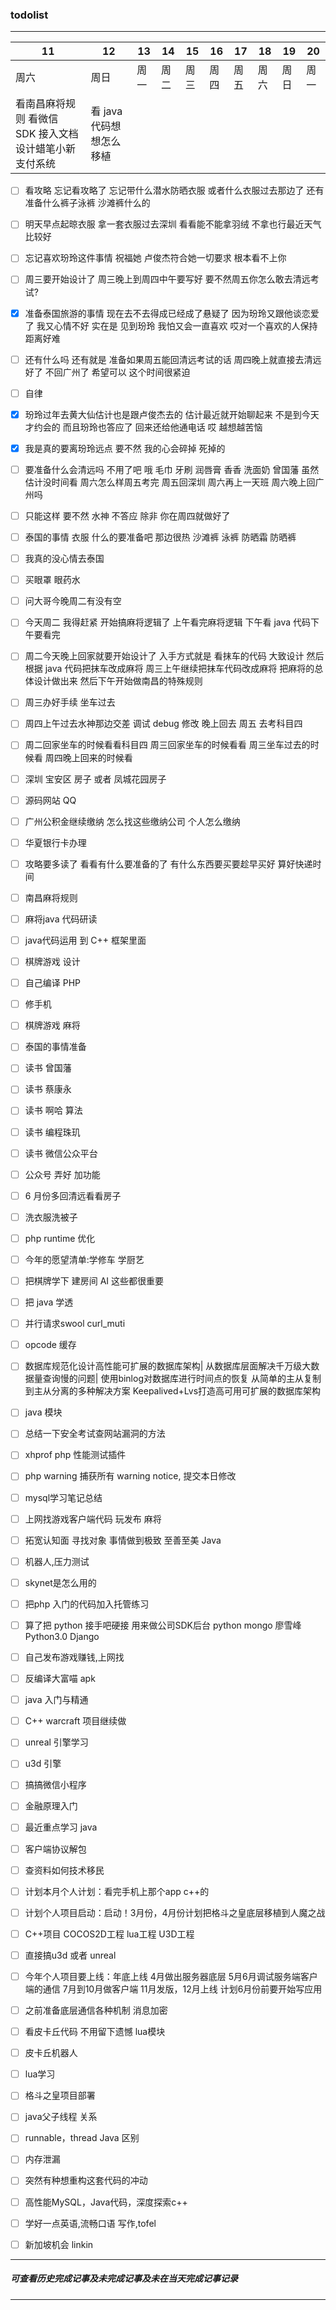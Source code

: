 ### todolist
---
11|12|13|14|15|16|17|18|19|20
---|---|---|---|---|---|---|---|---|----
周六|周日|周一|周二|周三|周四|周五|周六|周日|周一
看南昌麻将规则 看微信 SDK 接入文档 设计蜡笔小新支付系统|看 java 代码想想怎么移植 | | | | | | | | 

- [ ] 看攻略 忘记看攻略了 忘记带什么潜水防晒衣服 或者什么衣服过去那边了 还有准备什么裤子泳裤 沙滩裤什么的
- [ ] 明天早点起晾衣服 拿一套衣服过去深圳 看看能不能拿羽绒 不拿也行最近天气比较好 
- [ ] 忘记喜欢玢玲这件事情 祝福她 卢俊杰符合她一切要求 根本看不上你
- [ ] 周三要开始设计了 周三晚上到周四中午要写好 要不然周五你怎么敢去清远考试?
- [x] 准备泰国旅游的事情 现在去不去得成已经成了悬疑了 因为玢玲又跟他谈恋爱了 我又心情不好 实在是 见到玢玲 我怕又会一直喜欢 哎对一个喜欢的人保持距离好难
- [ ] 还有什么吗 还有就是 准备如果周五能回清远考试的话 周四晚上就直接去清远好了 不回广州了 希望可以 这个时间很紧迫 
- [ ] 自律
- [x] 玢玲过年去黄大仙估计也是跟卢俊杰去的 估计最近就开始聊起来 不是到今天才约会的 而且玢玲也答应了  回来还给他通电话 哎 越想越苦恼
- [x] 我是真的要离玢玲远点 要不然 我的心会碎掉 死掉的
- [ ] 要准备什么会清远吗 不用了吧 哦 毛巾 牙刷 润唇膏 香香 洗面奶 曾国藩 虽然估计没时间看 周六怎么样周五考完 周五回深圳 周六再上一天班 周六晚上回广州吗
- [ ] 只能这样 要不然 水神 不答应 除非 你在周四就做好了
- [ ] 泰国的事情 衣服 什么的要准备吧 那边很热 沙滩裤 泳裤 防晒霜 防晒裤
- [ ] 我真的没心情去泰国 
- [ ] 买眼罩 眼药水 
- [ ] 问大哥今晚周二有没有空
- [ ] 今天周二 我得赶紧 开始搞麻将逻辑了 上午看完麻将逻辑 下午看 java 代码下午要看完
- [ ] 周二今天晚上回家就要开始设计了 入手方式就是 看抹车的代码 大致设计 然后 根据 java 代码把抹车改成麻将
      周三上午继续把抹车代码改成麻将 把麻将的总体设计做出来 然后下午开始做南昌的特殊规则
- [ ] 周三办好手续 坐车过去
- [ ] 周四上午过去水神那边交差 调试 debug 修改 晚上回去  周五 去考科目四
- [ ] 周二回家坐车的时候看看科目四  周三回家坐车的时候看看 周三坐车过去的时候看 周四晚上回来的时候看
- [ ] 深圳 宝安区 房子 或者 凤城花园房子
- [ ] 源码网站 QQ
- [ ] 广州公积金继续缴纳 怎么找这些缴纳公司 个人怎么缴纳
- [ ] 华夏银行卡办理
- [ ] 攻略要多读了 看看有什么要准备的了 有什么东西要买要趁早买好 算好快递时间
- [ ] 南昌麻将规则
- [ ] 麻将java 代码研读
- [ ] java代码运用 到 C++ 框架里面
- [ ] 棋牌游戏 设计
- [ ] 自己编译 PHP
- [ ] 修手机
- [ ] 棋牌游戏 麻将
- [ ] 泰国的事情准备
- [ ] 读书 曾国藩
- [ ] 读书  蔡康永
- [ ] 读书 啊哈 算法
- [ ] 读书 编程珠玑
- [ ] 读书 微信公众平台
- [ ] 公众号 弄好 加功能
- [ ] 6 月份多回清远看看房子
- [ ] 洗衣服洗被子
- [ ] php runtime 优化

- [ ] 今年的愿望清单:学修车 学厨艺
- [ ] 把棋牌学下 建房间 AI 这些都很重要
- [ ] 把 java 学透

- [ ] 并行请求swool curl_muti
- [ ] opcode 缓存
- [ ] 数据库规范化设计高性能可扩展的数据库架构|
      从数据库层面解决千万级大数据量查询慢的问题|
      使用binlog对数据库进行时间点的恢复
      从简单的主从复制到主从分离的多种解决方案
      Keepalived+Lvs打造高可用可扩展的数据库架构
- [ ] java  模块
- [ ] 总结一下安全考试查网站漏洞的方法
- [ ] xhprof php 性能测试插件

- [ ] php warning 捕获所有 warning notice, 提交本日修改
- [ ] mysql学习笔记总结
- [ ] 上网找游戏客户端代码 玩发布 麻将
- [ ] 拓宽认知面 寻找对象 事情做到极致 至善至美 Java

- [ ] 机器人,压力测试
- [ ] skynet是怎么用的
- [ ] 把php 入门的代码加入托管练习
- [ ] 算了把 python 接手吧硬接 用来做公司SDK后台 python mongo 廖雪峰Python3.0 Django
- [ ] 自己发布游戏赚钱,上网找
- [ ] 反编译大富喵 apk
- [ ] java 入门与精通
- [ ] C++ warcraft 项目继续做
- [ ] unreal 引擎学习
- [ ] u3d 引擎
- [ ] 搞搞微信小程序
- [ ] 金融原理入门
- [ ] 最近重点学习 java
- [ ] 客户端协议解包
- [ ] 查资料如何技术移民
- [ ] 计划本月个人计划：看完手机上那个app c++的
- [ ] 计划个人项目启动：启动！3月份，4月份计划把格斗之皇底层移植到人魔之战
- [ ] C++项目 COCOS2D工程 lua工程 U3D工程
- [ ] 直接搞u3d 或者 unreal
- [ ] 今年个人项目要上线：年底上线
        4月做出服务器底层
        5月6月调试服务端客户端的通信
        7月到10月做客户端
        11月发版，12月上线
        计划6月份前要开始写应用 
- [ ] 之前准备底层通信各种机制  消息加密
- [ ] 看皮卡丘代码 不用留下遗憾 lua模块
- [ ] 皮卡丘机器人
- [ ] lua学习
- [ ] 格斗之皇项目部署
- [ ] java父子线程 关系
- [ ] runnable，thread Java 区别
- [ ] 内存泄漏
- [ ] 突然有种想重构这套代码的冲动
- [ ] 高性能MySQL，Java代码，深度探索c++
- [ ] 学好一点英语,流畅口语 写作,tofel
- [ ] 新加坡机会 linkin

---
##### 可查看历史完成记事及未完成记事及未在当天完成记事记录

---
